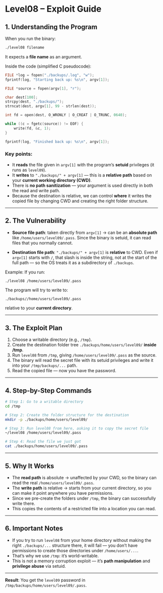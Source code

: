 # Level08 – Exploit Guide

## 1. Understanding the Program

When you run the binary:

```bash
./level08 filename
```

It expects a **file name** as an argument.

Inside the code (simplified C pseudocode):

```c
FILE *log = fopen("./backups/.log", "w");
fprintf(log, "Starting back up: %s\n", argv[1]);

FILE *source = fopen(argv[1], "r");

char dest[100];
strcpy(dest, "./backups/");
strncat(dest, argv[1], 99 - strlen(dest));

int fd = open(dest, O_WRONLY | O_CREAT | O_TRUNC, 0640);

while ((c = fgetc(source)) != EOF) {
    write(fd, &c, 1);
}

fprintf(log, "Finished back up: %s\n", argv[1]);
```

### Key points:

* It **reads** the file given in `argv[1]` with the program’s **setuid** privileges (it runs as `level09`).
* It **writes** to `"./backups/" + argv[1]` — this is a **relative path** based on your **current working directory (CWD)**.
* There is **no path sanitization** — your argument is used directly in both the read and write path.
* Because the destination is relative, we can control **where** it writes the copied file by changing CWD and creating the right folder structure.

---

## 2. The Vulnerability

* **Source file path**: taken directly from `argv[1]` → can be an **absolute path** like `/home/users/level09/.pass`.
  Since the binary is setuid, it can read files that you normally cannot.

* **Destination file path**: `"./backups/" + argv[1]` is **relative** to CWD.
  Even if `argv[1]` starts with `/`, that slash is inside the string, not at the start of the full path — so the OS treats it as a subdirectory of `./backups`.

Example:
If you run:

```bash
./level08 /home/users/level09/.pass
```

The program will try to write to:

```
./backups//home/users/level09/.pass
```

relative to your **current directory**.

---

## 3. The Exploit Plan

1. Choose a writable directory (e.g., `/tmp`).
2. Create the destination folder tree `./backups/home/users/level09/` **inside /tmp**.
3. Run `level08` from `/tmp`, giving `/home/users/level09/.pass` as the source.
4. The binary will read the secret file with its setuid privileges and write it into your `/tmp/backups/...` path.
5. Read the copied file — now you have the password.

---

## 4. Step-by-Step Commands

```bash
# Step 1: Go to a writable directory
cd /tmp

# Step 2: Create the folder structure for the destination
mkdir -p ./backups/home/users/level09/

# Step 3: Run level08 from here, asking it to copy the secret file
~/level08 /home/users/level09/.pass

# Step 4: Read the file we just got
cat ./backups/home/users/level09/.pass
```

---

## 5. Why It Works

* The **read path** is absolute → unaffected by your CWD, so the binary can read the real `/home/users/level09/.pass`.
* The **write path** is relative → starts from your current directory, so you can make it point anywhere you have permissions.
* Since we pre-create the folders under `/tmp`, the binary can successfully write there.
* This copies the contents of a restricted file into a location you can read.

---

## 6. Important Notes

* If you try to run `level08` from your home directory without making the right `./backups/...` structure there, it will fail — you don’t have permissions to create those directories under `/home/users/...`.
* That’s why we use `/tmp`: it’s world-writable.
* This is not a memory corruption exploit — it’s **path manipulation** and **privilege abuse** via setuid.

---

**Result**:
You get the `level09` password in `/tmp/backups/home/users/level09/.pass`.

